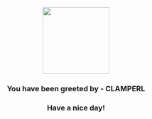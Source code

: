 <p align="center">
            <img src="https://raw.githubusercontent.com/PokeAPI/sprites/master/sprites/pokemon/366.png" width="150" height="150">
          </p>
          <h3 align="center">You have been greeted by - <b>CLAMPERL</b></h3>
          <h3 align="center">Have a nice day!</h3>
